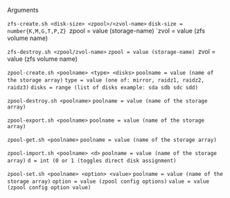 Arguments

`zfs-create.sh <disk-size> <zpool>/<zvol-name>`
`disk-size = number{K,M,G,T,P,Z}
`zpool = value (storage-name)
`zvol = value (zfs volume name)


`zfs-destroy.sh <zpool/zvol-name>`
`zpool = value (storage-name)
`zvol = value (zfs volume name)


`zpool-create.sh <poolname> <type> <disks>`
`poolname = value (name of the storage array)`
`type = value (one of: mirror, raidz1, raidz2, raidz3)`
`disks = range (list of disks example: sda sdb sdc sdd)`

`zpool-destroy.sh <poolname>`
`poolname = value (name of the storage array)`


`zpool-export.sh <poolname>`
`poolname = value (name of the storage array)`


`zpool-get.sh <poolname>`
`poolname = value (name of the storage array)`


`zpool-import.sh <poolname> <d>`
`poolname = value (name of the storage array)`
`d = int (0 or 1 (toggles direct disk assignment)`


`zpool-set.sh <poolname> <option> <value>`
`poolname = value (name of the storage array)`
`option = value (zpool config options)`
`value = value (zpool config option value)`
